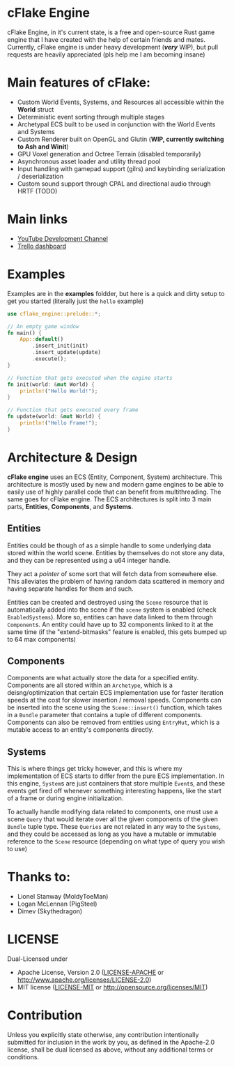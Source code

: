 # cFlake Engine
cFlake Engine, in it's current state, is a free and open-source Rust game engine that I have created with the help of certain friends and mates.
Currently, cFlake engine is under heavy development (***very*** WIP), but pull requests are heavily appreciated (pls help me I am becoming insane)

# Main features of cFlake:
* Custom World Events, Systems, and Resources all accessible within the **World** struct
* Deterministic event sorting through multiple stages 
* Archetypal ECS built to be used in conjunction with the World Events and Systems
* Custom Renderer built on OpenGL and Glutin (**WIP, currently switching to Ash and Winit**)
* GPU Voxel generation and Octree Terrain (disabled temporarily)
* Asynchronous asset loader and utility thread pool
* Input handling with gamepad support (gilrs) and keybinding serialization / deserialization
* Custom sound support through CPAL and directional audio through HRTF (TODO)
  
# Main links
* [YouTube Development Channel](https://www.youtube.com/channel/UCaeZjQFw4QIi5vdfonAmsvA)
* [Trello dashboard](https://trello.com/b/9FsDb6Z1/cflake)

# Examples
Examples are in the **examples** foldder, but here is a quick and dirty setup to get you started (literally just the ``hello`` example)
```rs
use cflake_engine::prelude::*;

// An empty game window
fn main() {
    App::default()
        .insert_init(init)
        .insert_update(update)
        .execute();
}

// Function that gets executed when the engine starts
fn init(world: &mut World) {
    println!("Hello World!");
}

// Function that gets executed every frame
fn update(world: &mut World) {
    println!("Hello Frame!");
}
``` 

# Architecture & Design
**cFlake engine** uses an ECS (Entity, Component, System) architecture. This architecture is mostly used by new and modern game engines to be able to easily use of highly parallel code that can benefit from multithreading. The same goes for cFlake engine. The ECS architectures is split into 3 main parts, **Entities**, **Components**, and **Systems**.

## Entities
Entities could be though of as a simple handle to some underlying data stored within the world scene. Entities by themselves do not store any data, and they can be represented using a u64 integer handle. 

They act a *pointer* of some sort that will fetch data from somewhere else. This alleviates the problem of having random data scattered in memory and having separate handles for them and such. 

Entities can be created and destroyed using the ``Scene`` resource that is automatically added into the scene if the ``scene`` system is enabled (check ``EnabledSystems``). More so, entities can have data linked to them through ``Component``s. An entity could have up to 32 components linked to it at the same time (if the "extend-bitmasks" feature is enabled, this gets bumped up to 64 max components)

## Components
Components are what actually store the data for a specified entity. Components are all stored within an ``Archetype``, which is a deisng/optimization that certain ECS implementation use for faster iteration speeds at the cost for slower insertion / removal speeds. Components can be inserted into the scene using the ``Scene::insert()`` function, which takes in a ``Bundle`` parameter that contains a tuple of different components. Components can also be removed from entities using ``EntryMut``, which is a mutable access to an entity's components directly.

## Systems
This is where things get tricky however, and this is where my implementation of ECS starts to differ from the pure ECS implementation. In this engine, ``System``s are just containers that store multiple ``Event``s, and these events get fired off whenever something interesting happens, like the start of a frame or during engine initialization. 

To actually handle modifying data related to components, one must use a scene ``Query`` that would iterate over all the given components of the given ``Bundle`` tuple type. These ``Queries`` are not related in any way to the ``Systems``, and they could be accessed as long as you have a mutable or immutable reference to the ``Scene`` resource (depending on what type of query you wish to use)



# Thanks to:
* Lionel Stanway (MoldyToeMan)
* Logan McLennan (PigSteel)
* Dimev (Skythedragon)

# LICENSE
Dual-Licensed under
 * Apache License, Version 2.0
   ([LICENSE-APACHE](LICENSE-APACHE) or http://www.apache.org/licenses/LICENSE-2.0)
 * MIT license
   ([LICENSE-MIT](LICENSE-MIT) or http://opensource.org/licenses/MIT)

# Contribution
Unless you explicitly state otherwise, any contribution intentionally submitted
for inclusion in the work by you, as defined in the Apache-2.0 license, shall be
dual licensed as above, without any additional terms or conditions.
